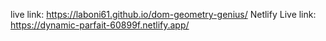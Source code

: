 live link: https://laboni61.github.io/dom-geometry-genius/
Netlify Live link: https://dynamic-parfait-60899f.netlify.app/
